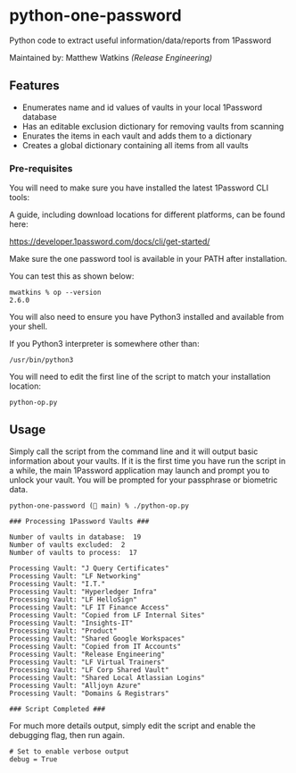 # python-one-password
Python code to extract useful information/data/reports from 1Password

Maintained by: Matthew Watkins <em>(Release Engineering)</em>


## Features

* Enumerates name and id values of vaults in your local 1Password database
* Has an editable exclusion dictionary for removing vaults from scanning
* Enurates the items in each vault and adds them to a dictionary
* Creates a global dictionary containing all items from all vaults


### Pre-requisites

You will need to make sure you have installed the latest 1Password CLI tools:

A guide, including download locations for different platforms, can be found here:

https://developer.1password.com/docs/cli/get-started/

Make sure the one password tool is available in your PATH after installation.

You can test this as shown below:

```
mwatkins % op --version
2.6.0
```

You will also need to ensure you have Python3 installed and available from your shell.

If you Python3 interpreter is somewhere other than:

	/usr/bin/python3
	
You will need to edit the first line of the script to match your installation location:

	python-op.py


## Usage

Simply call the script from the command line and it will output basic information about your vaults. If it is the first time you have run the script in a while, the main 1Password application may launch and prompt you to unlock your vault. You will be prompted for your passphrase or biometric data.

```
python-one-password (🌴 main) % ./python-op.py 

### Processing 1Password Vaults ###

Number of vaults in database:  19
Number of vaults excluded:  2
Number of vaults to process:  17 

Processing Vault: "J Query Certificates"
Processing Vault: "LF Networking"
Processing Vault: "I.T."
Processing Vault: "Hyperledger Infra"
Processing Vault: "LF HelloSign"
Processing Vault: "LF IT Finance Access"
Processing Vault: "Copied from LF Internal Sites"
Processing Vault: "Insights-IT"
Processing Vault: "Product"
Processing Vault: "Shared Google Workspaces"
Processing Vault: "Copied from IT Accounts"
Processing Vault: "Release Engineering"
Processing Vault: "LF Virtual Trainers"
Processing Vault: "LF Corp Shared Vault"
Processing Vault: "Shared Local Atlassian Logins"
Processing Vault: "Alljoyn Azure"
Processing Vault: "Domains & Registrars"

### Script Completed ###
```

For much more details output, simply edit the script and enable the debugging flag, then run again.

```
# Set to enable verbose output
debug = True
```